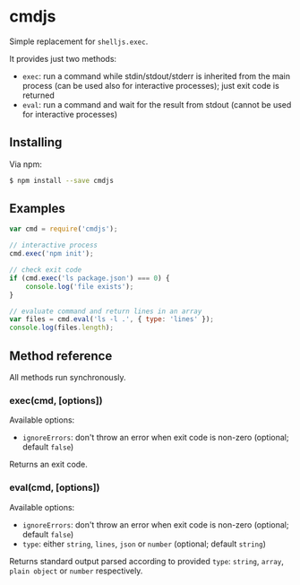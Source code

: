 # cmdjs

Simple replacement for `shelljs.exec`.

It provides just two methods:
- `exec`: run a command while stdin/stdout/stderr is inherited from the main process (can be used also for interactive processes); just exit code is returned
- `eval`: run a command and wait for the result from stdout (cannot be used for interactive processes)

## Installing

Via npm:

```bash
$ npm install --save cmdjs
```

## Examples

```javascript
var cmd = require('cmdjs');

// interactive process
cmd.exec('npm init');

// check exit code
if (cmd.exec('ls package.json') === 0) {
    console.log('file exists');
}

// evaluate command and return lines in an array
var files = cmd.eval('ls -l .', { type: 'lines' });
console.log(files.length);
```

## Method reference

All methods run synchronously.

### exec(cmd, [options])
Available options:

+ `ignoreErrors`: don't throw an error when exit code is non-zero (optional; default `false`)

Returns an exit code.

### eval(cmd, [options])
Available options:

+ `ignoreErrors`: don't throw an error when exit code is non-zero (optional; default `false`)
+ `type`: either `string`, `lines`, `json` or `number` (optional; default `string`)

Returns standard output parsed according to provided `type`: `string`, `array`, `plain object` or `number` respectively.
